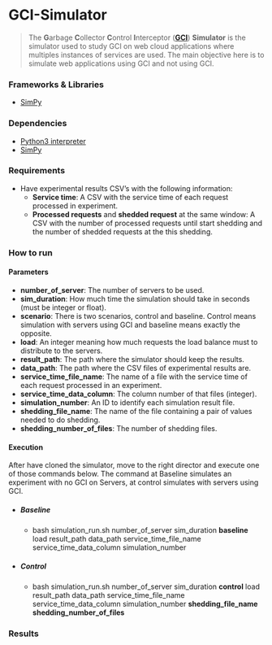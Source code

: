 GCI-Simulator
===
> The **G**arbage **C**ollector **C**ontrol **I**nterceptor (**[GCI]()**) **Simulator** 
is the simulator used to study GCI on web cloud applications where multiples instances 
of services are used. The main objective here is to simulate web applications using GCI and not using GCI.

### Frameworks & Libraries 
* [SimPy](https://simpy.readthedocs.io/en/latest/)

### Dependencies
* [Python3 interpreter](https://www.python.org/downloads/)
* [SimPy](https://simpy.readthedocs.io/en/latest/simpy_intro/installation.html)

### Requirements
* Have experimental results CSV’s with the following information: 
  * **Service time**: A CSV with the service time of each request processed in experiment. 
  * **Processed requests** and **shedded request** at the same window: A CSV with the number of processed requests until start shedding and the number of shedded requests at the this shedding.

### How to run
#### Parameters
* **number_of_server**: The number of servers to be used.
* **sim_duration**: How much time the simulation should take in seconds (must be integer or float).
* **scenario**: There is two scenarios, control and baseline. Control means simulation with servers using GCI and baseline means exactly the opposite.
* **load**: An integer meaning how much requests the load balance must to distribute to the servers.
* **result_path**: The path where the simulator should keep the results.
* **data_path**: The path where the CSV files of experimental results are.
* **service_time_file_name**: The name of a file with the service time of each request processed in an experiment.
* **service_time_data_column**: The column number of that files (integer).
* **simulation_number**: An ID to identify each simulation result file.
* **shedding_file_name**: The name of the file containing a pair of values needed to do shedding. 
* **shedding_number_of_files**: The number of shedding files.

#### Execution
After have cloned the simulator, move to the right director and execute one of those commands below. The command at Baseline simulates an experiment with no GCI on Servers, at control simulates with servers using GCI.

* ##### Baseline
  * bash simulation_run.sh number_of_server sim_duration **baseline** load result_path data_path service_time_file_name service_time_data_column simulation_number 
* ##### Control
  * bash simulation_run.sh number_of_server sim_duration **control** load result_path data_path service_time_file_name service_time_data_column simulation_number **shedding_file_name shedding_number_of_files**


### Results

